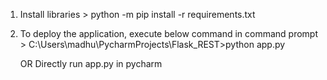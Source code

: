 1. Install libraries  > python -m pip install -r requirements.txt
2. To deploy the application, execute below command in command prompt
        > C:\Users\madhu\PycharmProjects\Flask_REST>python app.py

    OR 
    Directly run app.py in pycharm 
    
  